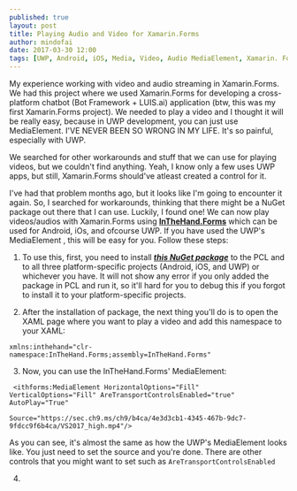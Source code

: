 ```yaml
---
published: true
layout: post
title: Playing Audio and Video for Xamarin.Forms
author: mindofai
date: 2017-03-30 12:00
tags: [UWP, Android, iOS, Media, Video, Audio MediaElement, Xamarin. Forms, InTheHand.Forms]
---
```


My experience working with video and audio streaming in Xamarin.Forms. We had this project where we used Xamarin.Forms for developing a cross-platform chatbot (Bot Framework + LUIS.ai) application (btw, this was my first Xamarin.Forms project). We needed to play a video and I thought it will be really easy, because in UWP development, you can just use MediaElement. I'VE NEVER BEEN SO WRONG IN MY LIFE. It's so painful, especially with UWP. 

We searched for other workarounds and stuff that we can use for playing videos, but we couldn't find anything. Yeah, I know only a few uses UWP apps, but still, Xamarin.Forms should've atleast created a control for it.

I've had that problem months ago, but it looks like I'm going to encounter it again. So, I searched for workarounds, thinking that there might be a NuGet package out there that I can use. Luckily, I found one! We can now play videos/audios with Xamarin.Forms using [**InTheHand.Forms**](https://github.com/inthehand/InTheHand.Forms) which can be used for Android, iOs, and ofcourse UWP. If you have used the UWP's MediaElement , this will be easy for you. Follow these steps:

1. To use this, first, you need to install [***this NuGet package***](https://www.nuget.org/packages/inthehand.forms) to the PCL and to all three platform-specific projects (Android, iOS, and UWP) or whichever you have. It will not show any error if you only added the package in PCL and run it, so it'll hard for you to debug this if you forgot to install it to your platform-specific projects.

2. After the installation of package, the next thing you'll do is to open the XAML page where you want to play a video and add this namespace to your XAML:


```xaml
xmlns:inthehand="clr-namespace:InTheHand.Forms;assembly=InTheHand.Forms"
```

3. Now, you can use the InTheHand.Forms' MediaElement:

```xaml
 <ithforms:MediaElement HorizontalOptions="Fill" VerticalOptions="Fill" AreTransportControlsEnabled="true" AutoPlay="True"
                           Source="https://sec.ch9.ms/ch9/b4ca/4e3d3cb1-4345-467b-9dc7-9fdcc9f6b4ca/VS2017_high.mp4"/>
  ```

As you can see, it's almost the same as how the UWP's MediaElement looks like. You just need to set the source and you're done. There are other controls that you might want to set such as `AreTransportControlsEnabled`

4. 
